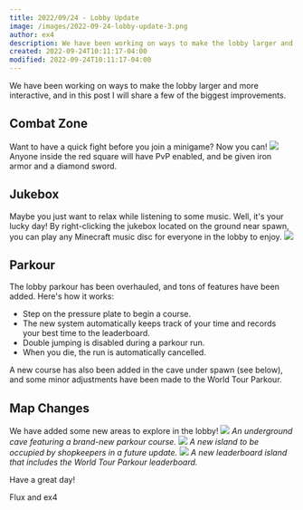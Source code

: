 ```yaml
---
title: 2022/09/24 - Lobby Update
image: /images/2022-09-24-lobby-update-3.png
author: ex4
description: We have been working on ways to make the lobby larger and more interactive, and in this post I will share a few of the biggest improvements.
created: 2022-09-24T10:11:17-04:00
modified: 2022-09-24T10:11:17-04:00
---
```


We have been working on ways to make the lobby larger and more interactive, and in this post I will share a few of the biggest improvements.

## Combat Zone
Want to have a quick fight before you join a minigame? Now you can!
![](/images/2022-09-24-lobby-update-1.png)
Anyone inside the red square will have PvP enabled, and be given iron armor and a diamond sword.
## Jukebox
Maybe you just want to relax while listening to some music. Well, it's your lucky day! By right-clicking the jukebox located on the ground near spawn, you can play any Minecraft music disc for everyone in the lobby to enjoy.
![](/images/2022-09-24-lobby-update-2.png)
## Parkour
The lobby parkour has been overhauled, and tons of features have been added. Here's how it works:
- Step on the pressure plate to begin a course.
- The new system automatically keeps track of your time and records your best time to the leaderboard.
- Double jumping is disabled during a parkour run.
- When you die, the run is automatically cancelled.

A new course has also been added in the cave under spawn (see below), and some minor adjustments have been made to the World Tour Parkour.

## Map Changes
We have added some new areas to explore in the lobby!
![](/images/2022-09-24-lobby-update-3.png)
*An underground cave featuring a brand-new parkour course.*
![](/images/2022-09-24-lobby-update-4.png)
*A new island to be occupied by shopkeepers in a future update.*
![](/images/2022-09-24-lobby-update-5.png)
*A new leaderboard island that includes the World Tour Parkour leaderboard.*

Have a great day!

Flux and ex4